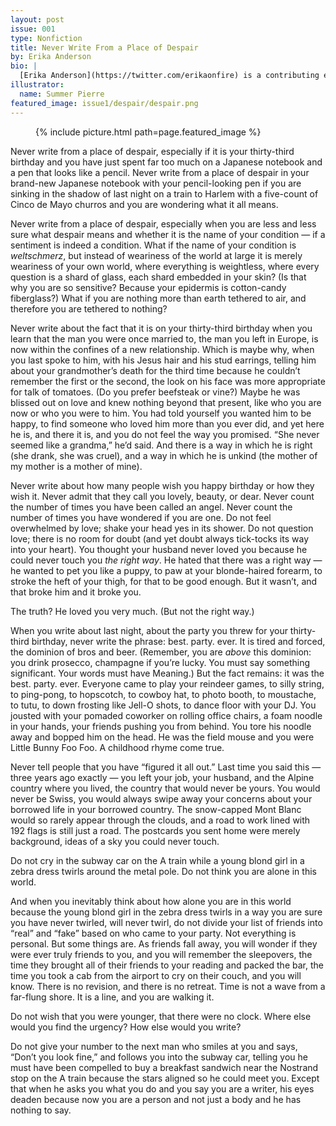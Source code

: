 ```yaml
---
layout: post
issue: 001
type: Nonfiction
title: Never Write From a Place of Despair
by: Erika Anderson
bio: |
  [Erika Anderson](https://twitter.com/erikaonfire) is a contributing editor for <cite>Guernica Magazine</cite> and teaches for the Sackett Street Writers' Workshop. Her writing has appeared in the <cite>New York Times</cite>, <cite>Creative Nonfiction</cite>, <cite>BuzzFeed Books</cite>, <cite>Interview Magazine</cite>, and has been nominated for a Pushcart Prize. She has an MFA from Vermont College of Fine Arts and lives in Brooklyn's Crown Heights, where she co-hosts the Renegade Reading Series for emerging writers.
illustrator:
  name: Summer Pierre
featured_image: issue1/despair/despair.png
---
```


<figure class="middle small">
{% include picture.html path=page.featured_image %}
</figure>

Never write from a place of despair, especially if it is your thirty-third birthday and you have just spent far too much on a Japanese notebook and a pen that looks like a pencil. Never write from a place of despair in your brand-new Japanese notebook with your pencil-looking pen if you are sinking in the shadow of last night on a train to Harlem with a five-count of Cinco de Mayo churros and you are wondering what it all means.

Never write from a place of despair, especially when you are less and less sure what despair means and whether it is the name of your condition — if a sentiment is indeed a condition. What if the name of your condition is <i>weltschmerz</i>, but instead of weariness of the world at large it is merely weariness of your own world, where everything is weightless, where every question is a shard of glass, each shard embedded in your skin? (Is that why you are so sensitive? Because your epidermis is cotton-candy fiberglass?) What if you are nothing more than earth tethered to air, and therefore you are tethered to nothing?

Never write about the fact that it is on your thirty-third birthday when you learn that the man you were once married to, the man you left in Europe, is now within the confines of a new relationship. Which is maybe why, when you last spoke to him, with his Jesus hair and his stud earrings, telling him about your grandmother’s death for the third time because he couldn’t remember the first or the second, the look on his face was more appropriate for talk of tomatoes. (Do you prefer beefsteak or vine?) Maybe he was blissed out on love and knew nothing beyond that present, like who you are now or who you were to him. You had told yourself you wanted him to be happy, to find someone who loved him more than you ever did, and yet here he is, and there it is, and you do not feel the way you promised. “She never seemed like a grandma,” he’d said. And there is a way in which he is right (she drank, she was cruel), and a way in which he is unkind (the mother of my mother is a mother of mine).

Never write about how many people wish you happy birthday or how they wish it. Never admit that they call you lovely, beauty, or dear. Never count the number of times you have been called an angel. Never count the number of times you have wondered if you are one. Do not feel overwhelmed by love; shake your head yes in its shower. Do not question love; there is no room for doubt (and yet doubt always tick-tocks its way into your heart). You thought your husband never loved you because he could never touch you <em>the right way</em>. He hated that there was a right way — he wanted to pet you like a puppy, to paw at your blonde-haired forearm, to stroke the heft of your thigh, for that to be good enough. But it wasn’t, and that broke him and it broke you.

The truth? He loved you very much. (But not the right way.)

When you write about last night, about the party you threw for your thirty-third birthday, never write the phrase: best. party. ever. It is tired and forced, the dominion of bros and beer. (Remember, you are <em>above</em> this dominion: you drink prosecco, champagne if you’re lucky. You must say something significant. Your words must have Meaning.) But the fact remains: it was the best. party. ever. Everyone came to play your reindeer games, to silly string, to ping-pong, to hopscotch, to cowboy hat, to photo booth, to moustache, to tutu, to down frosting like Jell-O shots, to dance floor with your DJ. You jousted with your pomaded coworker on rolling office chairs, a foam noodle in your hands, your friends pushing you from behind. You tore his noodle away and bopped him on the head. He was the field mouse and you were Little Bunny Foo Foo. A childhood rhyme come true. 

Never tell people that you have “figured it all out.” Last time you said this — three years ago exactly — you left your job, your husband, and the Alpine country where you lived, the country that would never be yours. You would never be Swiss, you would always swipe away your concerns about your borrowed life in your borrowed country. The snow-capped Mont Blanc would so rarely appear through the clouds, and a road to work lined with 192 flags is still just a road. The postcards you sent home were merely background, ideas of a sky you could never touch. 

Do not cry in the subway car on the A train while a young blond girl in a zebra dress twirls around the metal pole. Do not think you are alone in this world. 

And when you inevitably think about how alone you are in this world because the young blond girl in the zebra dress twirls in a way you are sure you have never twirled, will never twirl, do not divide your list of friends into “real” and “fake” based on who came to your party. Not everything is personal. But some things are. As friends fall away, you will wonder if they were ever truly friends to you, and you will remember the sleepovers, the time they brought all of their friends to your reading and packed the bar, the time you took a cab from the airport to cry on their couch, and you will know. There is no revision, and there is no retreat. Time is not a wave from a far-flung shore. It is a line, and you are walking it.

Do not wish that you were younger, that there were no clock. Where else would you find the urgency? How else would you write?

Do not give your number to the next man who smiles at you and says, “Don’t you look fine,” and follows you into the subway car, telling you he must have been compelled to buy a breakfast sandwich near the Nostrand stop on the A train because the stars aligned so he could meet you. Except that when he asks you what you do and you say you are a writer, his eyes deaden because now you are a person and not just a body and he has nothing to say.
